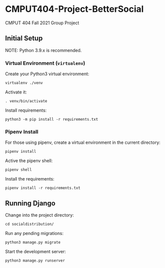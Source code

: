 # CMPUT404-Project-BetterSocial
CMPUT 404 Fall 2021 Group Project

## Initial Setup

NOTE: Python 3.9.x is recommended.

### Virtual Environment (`virtualenv`)

Create your Python3 virtual environment:
```console
virtualenv ./venv
```

Activate it:
```console
. venv/bin/activate
```

Install requirements:
```console
python3 -m pip install -r requirements.txt
```

### Pipenv Install

For those using pipenv, create a virtual environment in the current directory:
```console
pipenv install
```

Active the pipenv shell:
```console
pipenv shell
```

Install the requirements:
```console
pipenv install -r requirements.txt
```

## Running Django

Change into the project directory:
```console
cd socialdistribution/
```

Run any pending migrations:
```console
python3 manage.py migrate
```

Start the development server:
```console
python3 manage.py runserver
```
